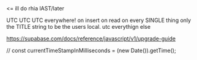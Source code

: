 <!-- TODO SET up the last setting pages- "about Grapes" --> <= ill do rhia lAST/later

<!-- !!! All tHE "TODO"s throughout the src -->
<!-- ! go through and findf and remove ALL the stuff thats unused like files and parts and also uninstall any unused packages -->

UTC UTC UTC everywhere!
on insert on read on every SINGLE thing
only the TITLE string to be the users local. utc everythign else
<!-- TODO make only THE DISPLAY of the date titles be in local.. keeping everything else utc  -->
<!-- TODO: the styles files for auth and settogs -->
<!-- TODO remove all dependencies and imports for rapi-ui stufff.. get it out? -->

<!-- TODO replace all touchables with Pressable -->

<!-- TODO maybe add CHECK contrainst to the grapes tables and stuff to not let it be too long and also contraints inside the TextINputs inhere -->
<!-- todo: SET UP policy to delete grapes after 30 days or something! https://supabase.com/blog/postgres-as-a-cron-server -->

<!-- TODO
? make 30 day policy happen in my backend shared_letters
* yea maybe we dont go back farther than a month
* encourage users to save the ones they like as photos on their phone...
*    https://docs.expo.dev/tutorial/screenshot/
TODO so i need to set up a cron job to delete grapes older than 30 days --> 


<!-- TODO: review all: https://supabase.com/docs/guides/platform/going-into-prod -->

<!-- TODO: convert the supabase sdk from v1 -> v2 -->
https://supabase.com/docs/reference/javascript/v1/upgrade-guide

// const currentTimeStampInMilliseconds = (new Date()).getTime();

